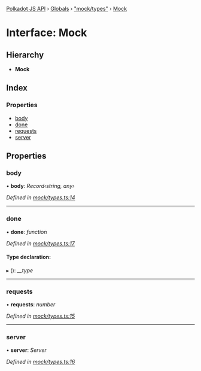 [Polkadot JS API](../README.md) › [Globals](../globals.md) › ["mock/types"](../modules/_mock_types_.md) › [Mock](_mock_types_.mock.md)

# Interface: Mock

## Hierarchy

* **Mock**

## Index

### Properties

* [body](_mock_types_.mock.md#body)
* [done](_mock_types_.mock.md#done)
* [requests](_mock_types_.mock.md#requests)
* [server](_mock_types_.mock.md#server)

## Properties

###  body

• **body**: *Record‹string, any›*

*Defined in [mock/types.ts:14](https://github.com/polkadot-js/api/blob/2accd13/packages/rpc-provider/src/mock/types.ts#L14)*

___

###  done

• **done**: *function*

*Defined in [mock/types.ts:17](https://github.com/polkadot-js/api/blob/2accd13/packages/rpc-provider/src/mock/types.ts#L17)*

#### Type declaration:

▸ (): *__type*

___

###  requests

• **requests**: *number*

*Defined in [mock/types.ts:15](https://github.com/polkadot-js/api/blob/2accd13/packages/rpc-provider/src/mock/types.ts#L15)*

___

###  server

• **server**: *Server*

*Defined in [mock/types.ts:16](https://github.com/polkadot-js/api/blob/2accd13/packages/rpc-provider/src/mock/types.ts#L16)*
